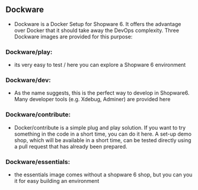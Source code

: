 ## Dockware 

- Dockware is a Docker Setup for Shopware 6. It offers the advantage over Docker that it should take away the DevOps complexity.
  Three Dockware images are provided for this purpose:

### Dockware/play:
- its very easy to test / here you can explore a Shopware 6 environment

### Dockware/dev:
- As the name suggests, this is the perfect way to develop in Shopware6. Many developer tools (e.g. Xdebug, Adminer) are provided here

### Dockware/contribute:
- Docker/contribute is a simple plug and play solution. If you want to try something in the code in a short time, you can do it here. A set-up demo shop, which will be available in a short time, can be tested directly using a pull request that has already been prepared.

### Dockware/essentials:
- the essentials image comes without a shopware 6 shop, but you can you it for easy building an environment